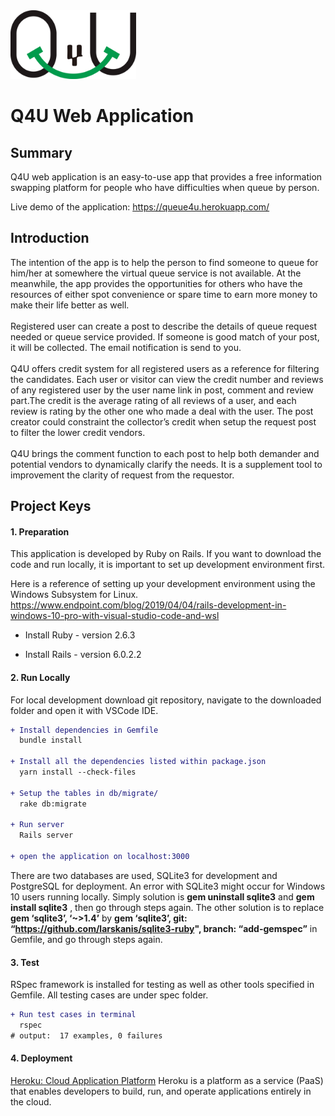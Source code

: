 <img src='app/assets/images/logo2.png' width="201" height="110">

# Q4U Web Application

## Summary
Q4U web application is an easy-to-use app that provides a free information swapping platform for people who have difficulties when queue by person. 

Live demo of the application: https://queue4u.herokuapp.com/

## Introduction
The intention of the app is to help the person to find someone to queue for him/her at somewhere the virtual queue service is not available. At the meanwhile, the app provides the opportunities for others who have the resources of either spot convenience or spare time to earn more money to make their life better as well.<br><br>
Registered user can create a post to describe the details of queue request needed or queue service provided. If someone is good match of your post, it will be collected. The email notification is send to you.<br><br>
Q4U offers credit system for all registered users as a reference for filtering the candidates. Each user or visitor can view the credit number and reviews of any registered user by the user name link in post, comment and review part.The credit is the average rating of all reviews of a user, and each review is rating by the other one who made a deal with the user. The post creator could constraint the collector’s credit when setup the request post to filter the lower credit vendors.<br><br>
Q4U brings the comment function to each post to help both demander and potential vendors to dynamically clarify the needs. It is a supplement tool to improvement the clarity of request from the requestor.


## Project Keys

#### 1. Preparation
This application is developed by Ruby on Rails. If you want to download the code and run locally, it is important to set up development environment first.

Here is a reference of setting up your development environment using the Windows Subsystem for Linux. https://www.endpoint.com/blog/2019/04/04/rails-development-in-windows-10-pro-with-visual-studio-code-and-wsl

* Install Ruby - version 2.6.3

* Install Rails - version 6.0.2.2

#### 2. Run Locally
For local development download git repository, navigate to the downloaded folder and open it with VSCode IDE.

````diff
+ Install dependencies in Gemfile
  bundle install

+ Install all the dependencies listed within package.json 
  yarn install --check-files

+ Setup the tables in db/migrate/
  rake db:migrate

+ Run server
  Rails server

+ open the application on localhost:3000
````
There are two databases are used, SQLite3 for development and PostgreSQL for deployment. An error with SQLite3 might occur for Windows 10 users running locally. Simply solution is **gem uninstall sqlite3** and **gem install sqlite3** , then go through steps again. The other solution is to replace **gem ‘sqlite3’, ‘~>1.4’**  by **gem ‘sqlite3’, git: “https://github.com/larskanis/sqlite3-ruby", branch: “add-gemspec”** in Gemfile, and go through steps again.

#### 3. Test
RSpec framework is installed for testing as well as other tools specified in Gemfile. All testing cases are under spec folder. 
````diff
+ Run test cases in terminal
  rspec
# output:  17 examples, 0 failures
````
#### 4. Deployment
[Heroku: Cloud Application Platform](https://www.heroku.com/) Heroku is a platform as a service (PaaS) that enables developers to build, run, and operate applications entirely in the cloud.




